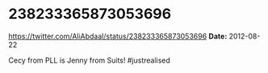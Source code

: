 # 238233365873053696
https://twitter.com/AliAbdaal/status/238233365873053696
**Date:** 2012-08-22

Cecy from PLL is Jenny from Suits! #justrealised
